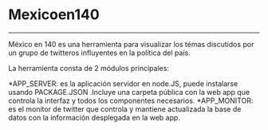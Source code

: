# Mexicoen140
-------------
México en 140 es una herramienta para visualizar los témas discutidos por un grupo de twitteros influyentes en la política del país.

La herramienta consta de 2 módulos principales: 

*APP_SERVER: es la aplicación servidor en node.JS, puede instalarse usando PACKAGE.JSON .Incluye una carpeta pública con la web app que controla la interfaz y todos los componentes necesarios.
*APP_MONITOR: es el monitor de twitter que controla y mantiene actualizada la base de datos con la información desplegada en la web app.  
